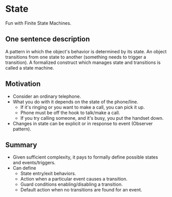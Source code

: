 # State

Fun with Finite State Machines.

## One sentence description

A pattern in which the object's behavior is determined by its state. An object transitions from one state to another (something needs to trigger a transition). A formalized construct which manages state and transitions is called a state machine.

## Motivation

- Consider an ordinary telephone.
- What you do with it depends on the state of the phone/line.
  - If it's ringing or you want to make a call, you can pick it up.
  - Phone must be off the hook to talk/make a call.
  - If you try calling someone, and it's busy, you put the handset down.
- Changes in state can be explicit or in response to event (Observer pattern).

## Summary

- Given sufficient complexity, it pays to formally define possible states and events/triggers.
- Can define
  - State entry/exit behaviors.
  - Action when a particular event causes a transition.
  - Guard conditions enabling/disabling a transition.
  - Default action when no transitions are found for an event.
